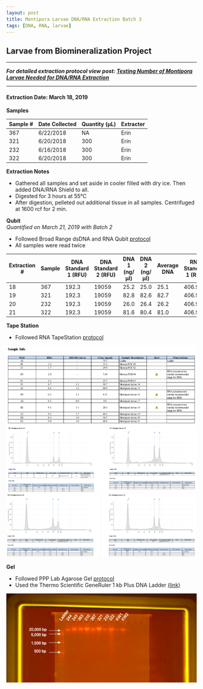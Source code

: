 ```yaml
---
layout: post
title: Montipora Larvae DNA/RNA Extraction Batch 3
tags: [DNA, RNA, larvae]
---
```


## Larvae from Biomineralization Project

--- 
***For detailed extraction protocol view post: [Testing Number of Montipora Larvae Needed for DNA/RNA Extraction](https://meschedl.github.io/MESPutnam_Open_Lab_Notebook/Montipora-Larvae-DNA-RNA-Test/)***

---


#### Extraction Date: March 18, 2019
**Samples**

|Sample #|Date Collected|Quantity (µL)|Extracter|
|-----|-------|------|------|
|367|6/22/2018|NA|Erin|
|321|6/20/2018|300|Erin|
|232|6/16/2018|300|Erin|
|322|6/20/2018|300|Erin|

**Extraction Notes**
- Gathered all samples and set aside in cooler filled with dry ice. Then added DNA/RNA Shield to all.
- Digested for 3 hours at 55°C
- After digestion, pelleted out additional tissue in all samples. Centrifuged at 1600 rcf for 2 min.

**Qubit**   
*Quantified on March 21, 2019 with Batch 2*  

- Followed Broad Range dsDNA and RNA Qubit [protocol](https://meschedl.github.io/MESPutnam_Open_Lab_Notebook/Qubit-Protocol/)
- All samples were read twice 

|Extraction #|Sample|DNA Standard 1 (RFU)|DNA Standard 2 (RFU)|DNA 1 (ng/µl)|DNA 2 (ng/µl)|Average DNA| RNA Standard 1 (RFU)| RNA Standard 2 (RFU)| RNA 1 (ng/µl)|RNA 2 (ng/ul)|Average RNA|
|-----------|------|----------|----------|-------------|-------------|-------------|-------------|----|----|----|----|
|18|367|192.3|19059|25.2|25.0|25.1|406.9|10912|30.0|30.6|30.3|
|19|321|192.3|19059|82.8|82.6|82.7|406.9|10912|73.2|73.8|73.5|
|20|232|192.3|19059|26.0|26.4|26.2|406.9|10912|43.4|43.2|43.3|
|21|322|192.3|19059|81.6|80.4|81.0|406.9|10912|74.6|75.2|74.9|


**Tape Station**  
- Followed RNA TapeStation [protocol](https://meschedl.github.io/MESPutnam_Open_Lab_Notebook/RNA-TapeStation-Protocol/)

![TS-batch-2-3-sample-info.png](https://raw.githubusercontent.com/echille/E.-Chille-Open-Lab-Notebook/master/images/TS-batch-2-3-sample-info.png)
![TS-biomin-Ext-Batch-3-18-19.png](https://raw.githubusercontent.com/echille/E.-Chille-Open-Lab-Notebook/master/images/TS-biomin-Ext-Batch-3-18-19.png)
![TS-biomin-Ext-Batch-3-20-21.png](https://raw.githubusercontent.com/echille/E.-Chille-Open-Lab-Notebook/master/images/TS-biomin-Ext-Batch-3-20-21.png)

**Gel**   
- Followed PPP Lab Agarose Gel [protocol](https://meschedl.github.io/MESPutnam_Open_Lab_Notebook/Gel-Protocol/)  
- Used the Thermo Scientific GeneRuler 1 kb Plus DNA Ladder [(link)](https://assets.thermofisher.com/TFS-Assets/LSG/manuals/MAN0013047_GeneRuler_1kb_Plus_DNALadder_250ug_UG.pdf)  

![annotated-biomin-gel-batches-2-3.png](https://raw.githubusercontent.com/echille/E.-Chille-Open-Lab-Notebook/master/images/annotated-biomin-gel-batches-2-3.png)

